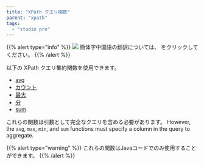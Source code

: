```yaml
---
title: "XPath クエリ関数"
parent: "xpath"
tags:
  - "studio pro"
---
```


{{% alert type="info" %}}
<img src="attachments/chinese-translation/china.png" style="display: inline-block; margin: 0" /> 簡体字中国語の翻訳については、 [<unk> <unk> <unk>](https://cdn.mendix.tencent-cloud.com/documentation/refguide8/xpath-query-functions.pdf) をクリックしてください。
{{% /alert %}}

以下の XPath クエリ集約関数を使用できます。

* [avg](xpath-avg)
* [カウント](xpath-count)
* [最大](xpath-max)
* [分](xpath-min)
* [sum](xpath-sum)

これらの関数は引数として完全なクエリを含める必要があります。 However, the `avg`, `max`, `min`, and `sum` functions must specify a column in the query to aggregate.

{{% alert type="warning" %}}
これらの関数はJavaコードでのみ使用することができます。
{{% /alert %}}
